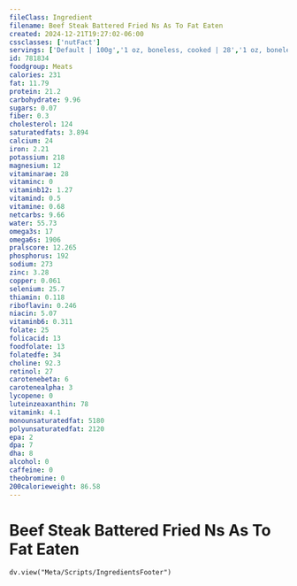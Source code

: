 ```yaml
---
fileClass: Ingredient
filename: Beef Steak Battered Fried Ns As To Fat Eaten
created: 2024-12-21T19:27:02-06:00
cssclasses: ['nutFact']
servings: ['Default | 100g','1 oz, boneless, cooked | 28','1 oz, boneless, raw (yield after cooking) | 26','1 cubic inch, boneless, cooked | 17','1 cup, cooked, diced | 134','1 small steak (yield after cooking, bone removed) | 182','1 medium steak (yield after cooking, bone removed) | 243','1 large steak (yield after cooking, bone removed) | 324','1 steak finger (approximately 3-1/2" x 3/4" x 1/2") | 28']
id: 781834
foodgroup: Meats
calories: 231
fat: 11.79
protein: 21.2
carbohydrate: 9.96
sugars: 0.07
fiber: 0.3
cholesterol: 124
saturatedfats: 3.894
calcium: 24
iron: 2.21
potassium: 218
magnesium: 12
vitaminarae: 28
vitaminc: 0
vitaminb12: 1.27
vitamind: 0.5
vitamine: 0.68
netcarbs: 9.66
water: 55.73
omega3s: 17
omega6s: 1906
pralscore: 12.265
phosphorus: 192
sodium: 273
zinc: 3.28
copper: 0.061
selenium: 25.7
thiamin: 0.118
riboflavin: 0.246
niacin: 5.07
vitaminb6: 0.311
folate: 25
folicacid: 13
foodfolate: 13
folatedfe: 34
choline: 92.3
retinol: 27
carotenebeta: 6
carotenealpha: 3
lycopene: 0
luteinzeaxanthin: 78
vitamink: 4.1
monounsaturatedfat: 5180
polyunsaturatedfat: 2120
epa: 2
dpa: 7
dha: 8
alcohol: 0
caffeine: 0
theobromine: 0
200calorieweight: 86.58
---
```


# Beef Steak Battered Fried Ns As To Fat Eaten

```dataviewjs
dv.view("Meta/Scripts/IngredientsFooter")
```